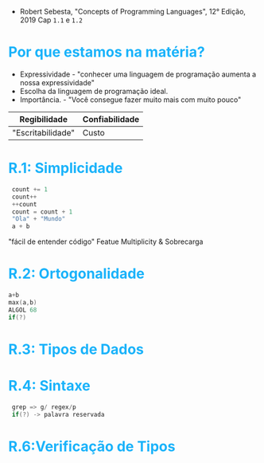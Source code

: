 - Robert Sebesta, "Concepts of Programming Languages", 12°
 Edição, 2019 Cap `1.1` e `1.2`

<h1 style="color:#1BB3FA;">Por que estamos na matéria?</h1>

- Expressividade - "conhecer uma linguagem de programação aumenta a nossa expressividade"
- Escolha da linguagem de programação ideal.
- Importância. - "Você consegue fazer muito mais com muito pouco"

|Regibilidade|Confiabilidade|
|---------|----------|
|"Escritabilidade"|Custo|

<h1 style="color:#1BB3FA;">R.1: Simplicidade</h1>

```c
 count += 1
 count++
 ++count
 count = count + 1
 "Ola" + "Mundo"
 a + b

```

"fácil de entender código"
 Featue Multiplicity & Sobrecarga


 <h1 style="color:#1BB3FA;">R.2: Ortogonalidade</h1>

 ```c
 a+b
 max(a,b)
 ALGOL 68
 if(?)

 ```


 <h1 style="color:#1BB3FA;">R.3: Tipos de Dados</h1>


 <h1 style="color:#1BB3FA;">R.4: Sintaxe</h1>

```c
 grep => g/ regex/p
 if(?) -> palavra reservada

```
 
 <h1 style="color:#1BB3FA;">R.6:Verificação de Tipos</h1>